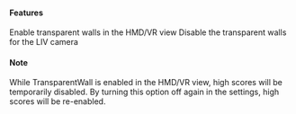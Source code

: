 ﻿#### Features
Enable transparent walls in the HMD/VR view
Disable the transparent walls for the LIV camera

#### Note
While TransparentWall is enabled in the HMD/VR view, high scores will be temporarily disabled.
By turning this option off again in the settings, high scores will be re-enabled.
